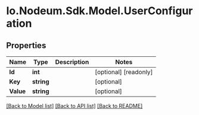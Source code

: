# Io.Nodeum.Sdk.Model.UserConfiguration
## Properties

Name | Type | Description | Notes
------------ | ------------- | ------------- | -------------
**Id** | **int** |  | [optional] [readonly] 
**Key** | **string** |  | [optional] 
**Value** | **string** |  | [optional] 

[[Back to Model list]](../README.md#documentation-for-models) [[Back to API list]](../README.md#documentation-for-api-endpoints) [[Back to README]](../README.md)

